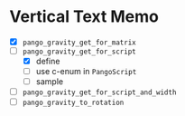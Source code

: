 Vertical Text Memo
==================

* [x] `pango_gravity_get_for_matrix`
* [ ] `pango_gravity_get_for_script`
	- [x] define
	- [ ] use c-enum in `PangoScript`
	- [ ] sample
* [ ] `pango_gravity_get_for_script_and_width`
* [ ] `pango_gravity_to_rotation`
